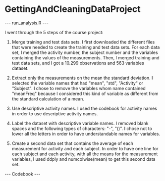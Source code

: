 GettingAndCleaningDataProject
=============================

--- run_analysis.R ---

I went through the 5 steps of the course project:

1. Merge training and test data sets.
I first downloaded the different files that were needed to create the training and test data sets. For each data set, I merged the
activity number, the subject number and the variables containing the values of the measurements. Then, I merged training and test
data sets, and I got a 10.299 observations and 563 variables dataset.

2. Extract only the measurements on the mean the standard deviation.
I selected the variable names that had "mean", "std", "Activity" or "Subject". I chose to remove the variables whom name contained
"meanFreq" because I considered this kind of variable as different from the standard calculation of a mean.

3. Use descriptive activity names.
I used the codebook for activity names in order to use descriptive activity names.

4. Label the dataset with descriptive variable names.
I removed blank spaces and the following types of characters: "-", "()". I chose not to lower all the letters in order to have
understandable names for variables.

5. Create a second data set that contains the average of each measurement for activity and each subject.
In order to have one line for each subject and each activity, with all the means for the measurement variables, I used ddply
and numcolwise(mean) to get this second data set.

--- Codebook ---


